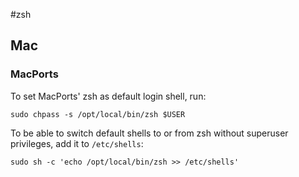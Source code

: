 #zsh
## Mac
### MacPorts
To set MacPorts' zsh as default login shell, run:

`sudo chpass -s /opt/local/bin/zsh $USER`

To be able to switch default shells to or from zsh without superuser
privileges, add it to `/etc/shells`:
```
sudo sh -c 'echo /opt/local/bin/zsh >> /etc/shells'
```
